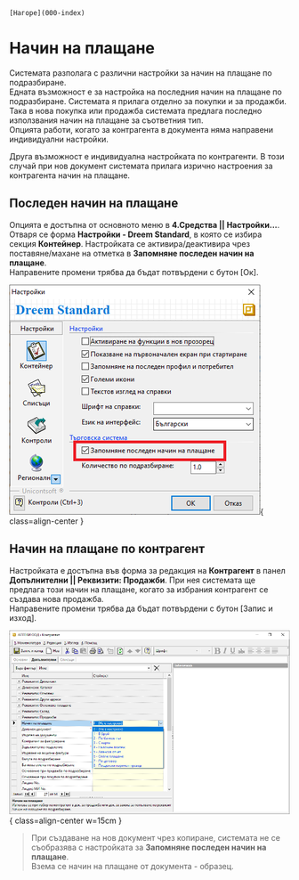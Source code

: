 ```{only} html
[Нагоре](000-index)
```

# Начин на плащане

Системата разполага с различни настройки за начин на плащане по подразбиране.  
Едната възможност е за настройка на последния начин на плащане по подразбиране. Системата я прилага отделно за покупки и за продажби. Така в нова покупка или продажба системата предлага последно използвания начин на плащане за съответния тип.  
Опцията работи, когато за контрагента в документа няма направени индивидуални настройки.  

Друга възможност е индивидуална настройката по контрагенти. В този случай при нов документ системата прилага изрично настроения за контрагента начин на плащане.   
 
## Последен начин на плащане

Опцията е достъпна от основното меню в **4.Средства || Настройки...**.  
Отваря се форма **Настройки - Dreem Standard**, в която се избира секция **Контейнер**. Настройката се активира/деактивира чрез поставяне/махане на отметка в **Запомняне последен начин на плащане**.  
Направените промени трябва да бъдат потвърдени с бутон [Ок].

![](906-payment-terms1.png){ class=align-center }

## Начин на плащане по контрагент

Настройката е достъпна във форма за редакция на **Контрагент** в панел **Допълнителни || Реквизити: Продажби**. При нея системата ще предлага този начин на плащане, когато за избрания контрагент се създава нова продажба.  
Направените промени трябва да бъдат потвърдени с бутон [Запис и изход].  

![](906-payment-terms2.png){ class=align-center w=15cm }

> При създаване на нов документ чрез копиране, системата не се съобразява с настройката за **Запомняне последен начин на плащане**.  
Взема се начин на плащане от документа - образец.